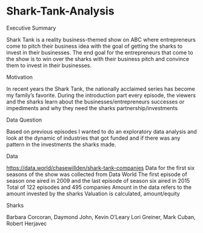 # Shark-Tank-Analysis
Executive Summary

Shark Tank is a reality business-themed show on ABC where entrepreneurs come to pitch their business idea with the goal of getting the sharks to invest in their businesses. The end goal for the entrepreneurs that come to the show is to win over the sharks with their business pitch and convince them to invest in their businesses.

Motivation

In recent years the Shark Tank, the nationally acclaimed series has become my family’s favorite. During the introduction part every episode, the viewers and the sharks learn about the businesses/entrepreneurs successes or impediments and why they need the sharks partnership/investments

Data Question

Based on previous episodes I wanted to do an exploratory data analysis and look at the dynamic of industries that got funded and if there was any pattern in the investments the sharks made.

Data

https://data.world/chasewillden/shark-tank-companies
Data for the first six seasons of the show was collected from Data World
The first episode of season one aired in 2009 and the last episode of season six aired in 2015
Total of 122 episodes and 495 companies
Amount in the data refers to the amount invested by the sharks 
Valuation is calculated, amount/equity

Sharks 

Barbara Corcoran, Daymond John, Kevin O’Leary
Lori Greiner, Mark Cuban, Robert Herjavec

